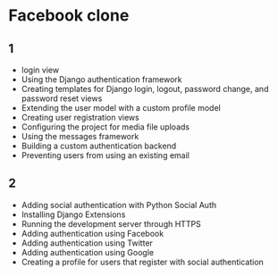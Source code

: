 # Facebook clone

## 1
* login view
* Using the Django authentication framework
* Creating templates for Django login, logout, password change, and password reset views
* Extending the user model with a custom profile model 
* Creating user registration views
* Configuring the project for media file uploads
* Using the messages framework
* Building a custom authentication backend
* Preventing users from using an existing email
## 2
* Adding social authentication with Python Social Auth
* Installing Django Extensions
* Running the development server through HTTPS
* Adding authentication using Facebook
* Adding authentication using Twitter
* Adding authentication using Google
* Creating a profile for users that register with social authentication
